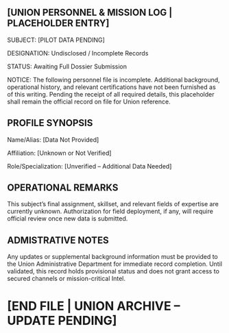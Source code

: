 ## [UNION PERSONNEL & MISSION LOG | PLACEHOLDER ENTRY]

SUBJECT: [PILOT DATA PENDING]

DESIGNATION: Undisclosed / Incomplete Records

STATUS: Awaiting Full Dossier Submission

NOTICE: The following personnel file is incomplete. Additional background, operational history, and relevant certifications have not been furnished as of this writing. Pending the receipt of all required details, this placeholder shall remain the official record on file for Union reference.

## PROFILE SYNOPSIS

Name/Alias: [Data Not Provided]

Affiliation: [Unknown or Not Verified]

Role/Specialization: [Unverified – Additional Data Needed]

## OPERATIONAL REMARKS

This subject’s final assignment, skillset, and relevant fields of expertise are currently unknown.
Authorization for field deployment, if any, will require official review once new data is submitted.

## ADMISTRATIVE NOTES

Any updates or supplemental background information must be provided to the Union Administrative Department for immediate record completion.
Until validated, this record holds provisional status and does not grant access to secured channels or mission-critical Intel.

# [END FILE | UNION ARCHIVE – UPDATE PENDING]
